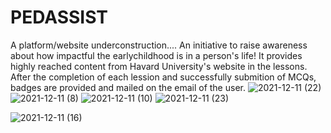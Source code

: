 # PEDASSIST

A platform/website underconstruction....
An initiative to raise awareness about how impactful the earlychildhood is in a person's life!
It provides highly reached content from Havard University's website in the lessons.
After the completion of each lession and successfully submition of MCQs, badges are provided and mailed on the email of the user.
![2021-12-11 (22)](https://user-images.githubusercontent.com/85985334/145680442-c069bc5b-6d41-47bc-a77c-ba3137e016b7.png)
![2021-12-11 (8)](https://user-images.githubusercontent.com/85985334/145680469-9f426abe-ca1f-45e6-be77-54c4fb020b1e.png)
![2021-12-11 (10)](https://user-images.githubusercontent.com/85985334/145680482-855fc922-b62f-456e-9649-bc0620ebca1b.png)
![2021-12-11 (23)](https://user-images.githubusercontent.com/85985334/145680499-b7c94c5f-2703-4f63-8a05-08845c070dc2.png)

![2021-12-11 (16)](https://user-images.githubusercontent.com/85985334/145680497-7f0876cd-1645-435e-b794-421460a2748d.png)
